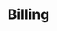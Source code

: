 ---
title: "Billing"
weight: 3
menu:
  guides:
    parent: "cloud_account_management"
    identifier: "cloud_billing"
    title: "Billing"
---